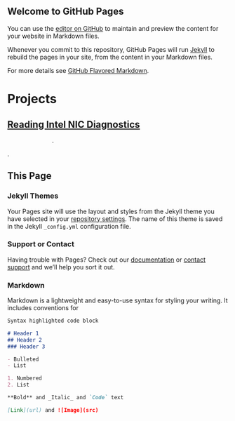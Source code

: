 ## Welcome to GitHub Pages

You can use the [editor on GitHub](https://github.com/IntervalZero/RTxperts/edit/master/README.md) to maintain and preview the content for your website in Markdown files.

Whenever you commit to this repository, GitHub Pages will run [Jekyll](https://jekyllrb.com/) to rebuild the pages in your site, from the content in your Markdown files.

For more details see [GitHub Flavored Markdown](https://guides.github.com/features/mastering-markdown/).

# Projects

## [Reading Intel NIC Diagnostics](https://jekyllrb.com/)


 
  
   
    
     
      
       
        
         
          
           
            
             
              
              
               
                
                  
                  .






























.

## This Page

### Jekyll Themes

Your Pages site will use the layout and styles from the Jekyll theme you have selected in your [repository settings](https://github.com/IntervalZero/RTxperts/settings). The name of this theme is saved in the Jekyll `_config.yml` configuration file.

### Support or Contact

Having trouble with Pages? Check out our [documentation](https://help.github.com/categories/github-pages-basics/) or [contact support](https://github.com/contact) and we’ll help you sort it out.


### Markdown

Markdown is a lightweight and easy-to-use syntax for styling your writing. It includes conventions for

```markdown
Syntax highlighted code block

# Header 1
## Header 2
### Header 3

- Bulleted
- List

1. Numbered
2. List

**Bold** and _Italic_ and `Code` text

[Link](url) and ![Image](src)
```
